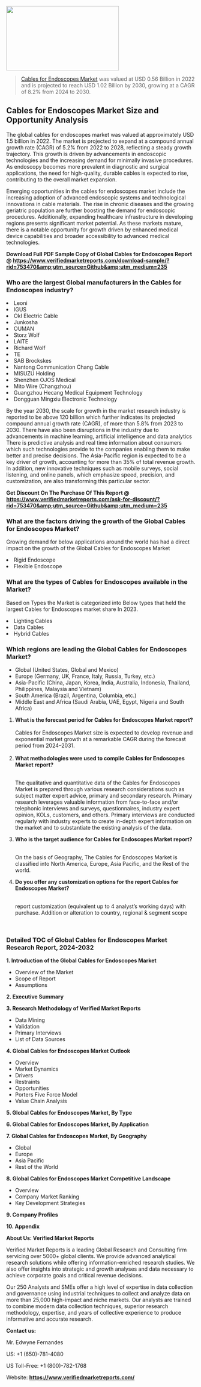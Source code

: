<img src="https://ffe5etoiles.com/wp-content/uploads/2024/12/MST1-300x171.png" alt="" width="300" height="171" class="alignnone size-medium wp-image-20088" /><blockquote><p><p><a href="https://www.verifiedmarketreports.com/download-sample/?rid=753470&utm_source=Github&utm_medium=235" target="_blank">Cables for Endoscopes Market</a> was valued at USD 0.56 Billion in 2022 and is projected to reach USD 1.02 Billion by 2030, growing at a CAGR of 8.2% from 2024 to 2030.</p></blockquote><p><h2>Cables for Endoscopes Market Size and Opportunity Analysis</h2><p>The global cables for endoscopes market was valued at approximately USD 1.5 billion in 2022. The market is projected to expand at a compound annual growth rate (CAGR) of 5.2% from 2022 to 2028, reflecting a steady growth trajectory. This growth is driven by advancements in endoscopic technologies and the increasing demand for minimally invasive procedures. As endoscopy becomes more prevalent in diagnostic and surgical applications, the need for high-quality, durable cables is expected to rise, contributing to the overall market expansion.</p><p>Emerging opportunities in the cables for endoscopes market include the increasing adoption of advanced endoscopic systems and technological innovations in cable materials. The rise in chronic diseases and the growing geriatric population are further boosting the demand for endoscopic procedures. Additionally, expanding healthcare infrastructure in developing regions presents significant market potential. As these markets mature, there is a notable opportunity for growth driven by enhanced medical device capabilities and broader accessibility to advanced medical technologies.</p></p><p class=""><strong>Download Full PDF Sample Copy of Global Cables for Endoscopes Report @ <a href="https://www.verifiedmarketreports.com/download-sample/?rid=753470&amp;utm_source=Github&amp;utm_medium=235" target="_blank">https://www.verifiedmarketreports.com/download-sample/?rid=753470&amp;utm_source=Github&amp;utm_medium=235</a></strong></p><h3 id="" class="">Who are the largest Global manufacturers in the Cables for Endoscopes industry?</h3><p><li>Leoni</li><li> IGUS</li><li> OkI Electric Cable</li><li> Junkosha</li><li> OUMAN</li><li> Storz Wolf</li><li> LAITE</li><li> Richard Wolf</li><li> TE</li><li> SAB Brockskes</li><li> Nantong Communication Chang Cable</li><li> MISUZU Holding</li><li> Shenzhen OJOS Medical</li><li> Mito Wire (Changzhou)</li><li> Guangzhou Hecang Medical Equipment Technology</li><li> Dongguan Mingxiu Electronic Technology</li></p><div class=""><div class="" dir="" data-message-author-role="" data-message-id="" data-message-model-slug=""><div class=""><div class=""><div class=""><div class="" dir="" data-message-author-role="" data-message-id="" data-message-model-slug=""><div class=""><div class=""><p>By the year 2030, the scale for growth in the market research industry is reported to be above 120 billion which further indicates its projected compound annual growth rate (CAGR), of more than 5.8% from 2023 to 2030. There have also been disruptions in the industry due to advancements in machine learning, artificial intelligence and data analytics There is predictive analysis and real time information about consumers which such technologies provide to the companies enabling them to make better and precise decisions. The Asia-Pacific region is expected to be a key driver of growth, accounting for more than 35% of total revenue growth. In addition, new innovative techniques such as mobile surveys, social listening, and online panels, which emphasize speed, precision, and customization, are also transforming this particular sector.</p><p><strong>Get Discount On The Purchase Of This Report @&nbsp; <a href="https://www.verifiedmarketreports.com/ask-for-discount/?rid=753470&amp;utm_source=Github&amp;utm_medium=235" target="_blank">https://www.verifiedmarketreports.com/ask-for-discount/?rid=753470&amp;utm_source=Github&amp;utm_medium=235</a></strong></p></div></div></div></div></div></div></div></div><h3 id="" class="">What are the factors driving the growth of the Global Cables for Endoscopes Market?</h3><p id="" class="">Growing demand for below applications around the world has had a direct impact on the growth of the Global Cables for Endoscopes Market</p><p id="" class=""><li>Rigid Endoscope</li><li> Flexible Endoscope</li></p><h3 id="" class="">What are the types of Cables for Endoscopes available in the Market?</h3><p id="" class="">Based on Types the Market is categorized into Below types that held the largest Cables for Endoscopes market share In 2023.</p><p id="" class=""><li>Lighting Cables</li><li> Data Cables</li><li> Hybrid Cables</li></p><h3 id="" class="">Which regions are leading the Global Cables for Endoscopes Market?</h3><ul><li>Global (United States, Global and Mexico)</li><li>Europe (Germany, UK, France, Italy, Russia, Turkey, etc.)</li><li>Asia-Pacific (China, Japan, Korea, India, Australia, Indonesia, Thailand, Philippines, Malaysia and Vietnam)</li><li>South America (Brazil, Argentina, Columbia, etc.)</li><li>Middle East and Africa (Saudi Arabia, UAE, Egypt, Nigeria and South Africa)</li></ul><p><ol><li><strong>What is the forecast period for Cables for Endoscopes Market report?<br /></strong><br /><span data-sheets-root="1" data-sheets-value="{&quot;1&quot;:2,&quot;2&quot;:&quot;XXXX size is expected to develop revenue and exponential market growth at a remarkable CAGR during the forecast period from 2024&ndash;2030.&quot;}" data-sheets-userformat="{&quot;2&quot;:12674,&quot;4&quot;:{&quot;1&quot;:2,&quot;2&quot;:16776960},&quot;10&quot;:2,&quot;11&quot;:0,&quot;15&quot;:&quot;Arial&quot;,&quot;16&quot;:12}">Cables for Endoscopes Market size is expected to develop revenue and exponential market growth at a remarkable CAGR during the forecast period from 2024&ndash;2031.</span><br /><br /></li><li><strong>What methodologies were used to compile Cables for Endoscopes Market report?<br /><br /></strong><p>The qualitative and quantitative data of the&nbsp;Cables for Endoscopes Market is prepared through various research considerations such as subject matter expert advice, primary and secondary research. Primary research leverages valuable information from face-to-face and/or telephonic interviews and surveys, questionnaires, industry expert opinion, KOLs, customers, and others. Primary interviews are conducted regularly with industry experts to create in-depth expert information on the market and to substantiate the existing analysis of the data.&nbsp;</p></li><li><strong>Who is the target audience for Cables for Endoscopes Market report?<br /><br /></strong><p>On the basis of Geography, The&nbsp;Cables for Endoscopes Market is classified into North America, Europe, Asia Pacific, and the Rest of the world.</p></li><li><strong>Do you offer any customization options for the report Cables for Endoscopes Market?<br /><br /></strong><p>report customization (equivalent up to 4 analyst&rsquo;s working days) with purchase. Addition or alteration to country, regional &amp; segment scope</p><p>&nbsp;</p></li></ol></p><h3 id="" class="">Detailed TOC of Global Cables for Endoscopes Market Research Report, 2024-2032</h3><p id="" class=""><strong>1. Introduction of the Global Cables for Endoscopes Market</strong></p><ul><li>Overview of the Market</li><li>Scope of Report</li><li>Assumptions</li></ul><p id="" class=""><strong>2. Executive Summary</strong></p><p id="" class=""><strong>3. Research Methodology of&nbsp;Verified Market Reports</strong></p><ul><li>Data Mining</li><li>Validation</li><li>Primary Interviews</li><li>List of Data Sources</li></ul><p id="" class=""><strong>4. Global Cables for Endoscopes Market Outlook</strong></p><ul><li>Overview</li><li>Market Dynamics</li><li>Drivers</li><li>Restraints</li><li>Opportunities</li><li>Porters Five Force Model</li><li>Value Chain Analysis</li></ul><p id="" class=""><strong>5. Global Cables for Endoscopes Market, By&nbsp;Type</strong></p><p id="" class=""><strong>6. Global Cables for Endoscopes Market, By Application</strong></p><p id="" class=""><strong>7. Global Cables for Endoscopes Market, By Geography</strong></p><ul><li>Global</li><li>Europe</li><li>Asia Pacific</li><li>Rest of the World</li></ul><p id="" class=""><strong>8. Global Cables for Endoscopes Market Competitive Landscape</strong></p><ul><li>Overview</li><li>Company Market Ranking</li><li>Key Development Strategies</li></ul><p id="" class=""><strong>9. Company Profiles</strong></p><p id="" class=""><strong>10. Appendix</strong></p><p id="" class=""><strong>About Us: Verified Market Reports</strong></p><p id="" class="">Verified Market Reports is a leading Global Research and Consulting firm servicing over 5000+ global clients. We provide advanced analytical research solutions while offering information-enriched research studies. We also offer insights into strategic and growth analyses and data necessary to achieve corporate goals and critical revenue decisions.</p><p id="" class="">Our 250 Analysts and SMEs offer a high level of expertise in data collection and governance using industrial techniques to collect and analyze data on more than 25,000 high-impact and niche markets. Our analysts are trained to combine modern data collection techniques, superior research methodology, expertise, and years of collective experience to produce informative and accurate research.</p><p id="" class=""><strong>Contact us:</strong></p><p id="" class="">Mr. Edwyne Fernandes</p><p id="" class="">US: +1 (650)-781-4080</p><p id="" class="">US Toll-Free: +1 (800)-782-1768</p><p id="" class="">Website: <a target="" data-test-app-aware-link=""><strong>https://www.verifiedmarketreports.com/</strong></a></p>

